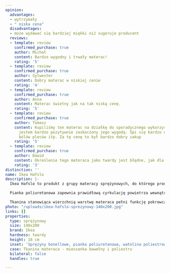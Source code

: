 ```yaml
---
opinion:
  advantages:
  - wytrzymały
  - " niska cena"
  disadvantages:
  - może wydawać się bardziej miękki niż sugeruje producent
  reviews:
  - template: review
    confirmed_purchase: true
    author: Michał
    content: Bardzo wygodny i trwały materac!
    rating: '5'
  - template: review
    confirmed_purchase: true
    author: Sylwester
    content: Dobry materac w niskiej cenie
    rating: '4'
  - template: review
    confirmed_purchase: true
    author: Anna
    content: Materac świetny jak na tak niską cenę.
    rating: '5'
  - template: review
    confirmed_purchase: true
    author: Tomasz
    content: Kupiliśmy ten materac na działkę do sporadycznego wykorzystania, ale
      jestem bardzo pozytywnie zaskoczony jego wygodą. Śpi się bardzo dobrze, żadnych
      bólów pleców itp. Za tę cenę to był bardzo dobry zakup
    rating: '5'
  - template: review
    confirmed_purchase: true
    author: Dawid
    content: Określenie tego materaca jako twardy jest błędne, jak dla mnie jest miękki.
    rating: '3'
distinction: ''
name: Ikea Hafslo
description: |-
  Ikea Hafslo to produkt z grupy materacy sprężynowych, do którego produkcji wykorzystano sprężyny typu bonell. Zostały one rozłożone na całej długości materaca - w związku z tym zapewniają jego użytkownikom wsparcie podczas wypoczynku oraz stabilny i spokojny sen. Pozostałe wypełnienie materaca stanowi połączenie pianki poliuretanowej z watoliną poliestrową. Surowce te odpowiadają za nadanie materacowi elastyczności, dzięki czemu idealnie dopasowuje się on do sylwetki wypoczywającego. W przypadku tego modelu nie ma większego znaczenia waga użytkownika - jest to rozwiązanie uniwersalne. Osoby cięższe mogą jednak mieć odczucia, że jest on bardziej miękki, niż jest to określone w specyfikacji producenta.

  Pianka poliuretanowa zapewnia prawidłową cyrkulację powietrza wewnątrz materaca. W ten sposób producent zachowuje wysoką higienę snu w swoim produkcie. Watolina natomiast sprawia, że materac jest sprężysty, a przy tym nie odkształca się. Połączenie właściwości obydwu tworzyw gwarantuje użytkownikowi materaca wysoki komfort wypoczynku.

  Tkanina stanowiąca wierzchnią warstwę materaca pełni funkcję pokrowca. Spód tkaniny został w całości wykonany z poliestru. Do wykonania boków pokrowca wykorzystano natomiast mieszankę poliestru i bawełny. Dbałość o warstwę wierzchnią materaca wpływa znacznie na wydłużenie jego trwałości. Materaca nie należy prać, a jedynie czyścić środkiem przeznaczonym do pielęgnacji mebli tapicerowanych. Nie powinno się go również suszyć mechanicznie, prasować ani wybielać. Stosowanie się do tych zaleceń to gwarancja wytrzymałości produktu na długi czas.
photo: "/uploads/ikea-hafslo-sprezynowy-140x200.jpg"
links: []
properties:
  type: sprężynowy
  size: 140x200
  brand: Ikea
  hardness: twardy
  height: 18 cm
  inset: 'Sprężyny bonellowe, pianka poliuretanowa, watolina poliestrowa '
  case: Tkanina materaca - mieszanka bawełny i poliestru
  bilateral: false
  handles: true

---
```

